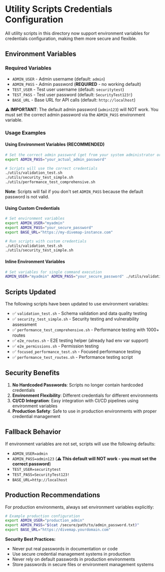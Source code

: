 # Utility Scripts Credentials Configuration

All utility scripts in this directory now support environment variables for credentials configuration, making them more secure and flexible.

## Environment Variables

### Required Variables

- `ADMIN_USER` - Admin username (default: `admin`)
- `ADMIN_PASS` - Admin password (**REQUIRED** - no working default)
- `TEST_USER` - Test user username (default: `securitytest`)
- `TEST_PASS` - Test user password (default: `SecurityTest123!`)
- `BASE_URL` - Base URL for API calls (default: `http://localhost`)

**⚠️ IMPORTANT**: The default admin password (`admin123`) will NOT work. You must set the correct admin password via the `ADMIN_PASS` environment variable.

### Usage Examples

#### Using Environment Variables (RECOMMENDED)
```bash
# Set the correct admin password (get from your system administrator or local_testme file)
export ADMIN_PASS="your_actual_admin_password"

# Scripts will use the correct credentials
./utils/validation_test.sh
./utils/security_test_simple.sh
./utils/performance_test_comprehensive.sh
```

**Note**: Scripts will fail if you don't set `ADMIN_PASS` because the default password is not valid.

#### Using Custom Credentials
```bash
# Set environment variables
export ADMIN_USER="myadmin"
export ADMIN_PASS="your_secure_password"
export BASE_URL="https://my-divemap-instance.com"

# Run scripts with custom credentials
./utils/validation_test.sh
./utils/security_test_simple.sh
```

#### Inline Environment Variables
```bash
# Set variables for single command execution
ADMIN_USER="myadmin" ADMIN_PASS="your_secure_password" ./utils/validation_test.sh
```

## Scripts Updated

The following scripts have been updated to use environment variables:

- ✅ `validation_test.sh` - Schema validation and data quality testing
- ✅ `security_test_simple.sh` - Security testing and vulnerability assessment
- ✅ `performance_test_comprehensive.sh` - Performance testing with 1000+ routes
- ✅ `e2e_routes.sh` - E2E testing helper (already had env var support)
- ✅ `e2e_permissions.sh` - Permission testing
- ✅ `focused_performance_test.sh` - Focused performance testing
- ✅ `performance_test_routes.sh` - Performance testing script

## Security Benefits

1. **No Hardcoded Passwords**: Scripts no longer contain hardcoded credentials
2. **Environment Flexibility**: Different credentials for different environments
3. **CI/CD Integration**: Easy integration with CI/CD pipelines using environment variables
4. **Production Safety**: Safe to use in production environments with proper credential management

## Fallback Behavior

If environment variables are not set, scripts will use the following defaults:
- `ADMIN_USER=admin`
- `ADMIN_PASS=admin123` (**⚠️ This default will NOT work - you must set the correct password**)
- `TEST_USER=securitytest`
- `TEST_PASS=SecurityTest123!`
- `BASE_URL=http://localhost`

## Production Recommendations

For production environments, always set environment variables explicitly:

```bash
# Example production configuration
export ADMIN_USER="production_admin"
export ADMIN_PASS="$(cat /secure/path/to/admin_password.txt)"
export BASE_URL="https://divemap.yourdomain.com"
```

**Security Best Practices:**
- Never put real passwords in documentation or code
- Use secure credential management systems in production
- Never rely on default passwords in production environments
- Store passwords in secure files or environment management systems
